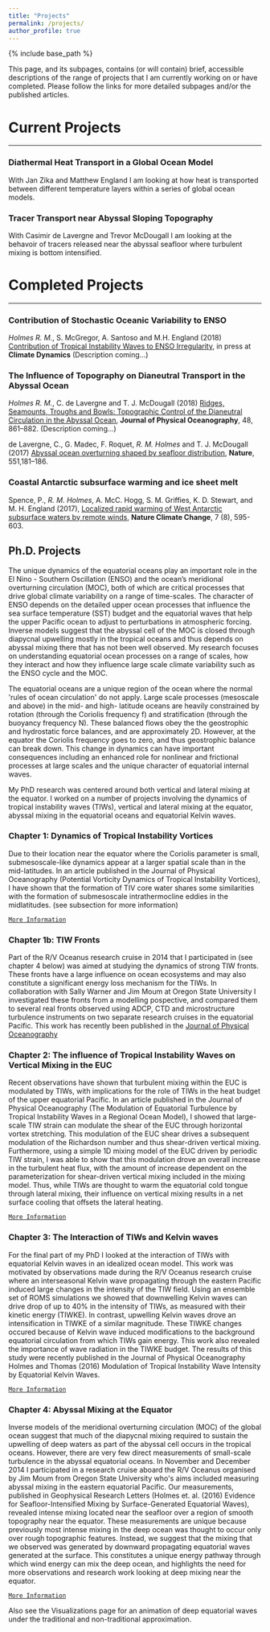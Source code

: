 ```yaml
---
title: "Projects"
permalink: /projects/
author_profile: true
---
```


{% include base_path %}

This page, and its subpages, contains (or will contain) brief,
accessible descriptions of the range of projects that I am currently
working on or have completed. Please follow the links for more
detailed subpages and/or the published articles.

# Current Projects
___

### Diathermal Heat Transport in a Global Ocean Model

With Jan Zika and Matthew England I am looking at how heat is
transported between different temperature layers within a series of
global ocean models.

### Tracer Transport near Abyssal Sloping Topography

With Casimir de Lavergne and Trevor McDougall I am looking at the
behavoir of tracers released near the abyssal seafloor where turbulent
mixing is bottom intensified.

# Completed Projects
___

### Contribution of Stochastic Oceanic Variability to ENSO

*Holmes R. M.*, S. McGregor, A. Santoso and M.H. England (2018)
 [Contribution of Tropical Instability Waves to ENSO
 Irregularity](https://doi.org/10.1007/s00382-018-4217-0), in press at
 **Climate Dynamics** (Description coming...)
 
### The Influence of Topography on Dianeutral Transport in the Abyssal Ocean

*Holmes R. M.*, C. de Lavergne and T. J. McDougall (2018) [Ridges,
 Seamounts, Troughs and Bowls: Topographic Control of the Dianeutral
 Circulation in the Abyssal
 Ocean](https://doi.org/10.1175/JPO-D-17-0141.1), **Journal of
 Physical Oceanography**, 48, 861–882. (Description coming...)

 de Lavergne, C., G. Madec, F. Roquet, *R. M. Holmes* and
 T. J. McDougall (2017) [Abyssal ocean overturning shaped by seafloor
 distribution](http://dx.doi.org/10.1038/nature24472), **Nature**,
 551,181–186.

### Coastal Antarctic subsurface warming and ice sheet melt

 Spence, P., *R. M. Holmes*, A. McC. Hogg, S. M. Griffies,
 K. D. Stewart, and M. H. England (2017), [Localized rapid warming of
 West Antarctic subsurface waters by remote
 winds](http://dx.doi.org/10.1038/nclimate3335), **Nature Climate
 Change**, 7 (8), 595-603.

## Ph.D. Projects

The unique dynamics of the equatorial oceans play an important role in
the El Nino - Southern Oscillation (ENSO) and the ocean’s meridional
overturning circulation (MOC), both of which are critical processes
that drive global climate variability on a range of time-scales. The
character of ENSO depends on the detailed upper ocean processes that
influence the sea surface temperature (SST) budget and the equatorial
waves that help the upper Pacific ocean to adjust to perturbations in
atmospheric forcing. Inverse models suggest that the abyssal cell of
the MOC is closed through diapycnal upwelling mostly in the tropical
oceans and thus depends on abyssal mixing there that has not been well
observed. My research focuses on understanding equatorial ocean
processes on a range of scales, how they interact and how they
influence large scale climate variability such as the ENSO cycle and
the MOC.

The equatorial oceans are a unique region of the ocean where the
normal 'rules of ocean circulation' do not apply. Large scale
processes (mesoscale and above) in the mid- and high- latitude oceans
are heavily constrained by rotation (through the Coriolis frequency f)
and stratification (through the buoyancy frequency N). These balanced
flows obey the the geostrophic and hydrostatic force balances, and are
approximately 2D. However, at the equator the Coriolis frequency goes
to zero, and thus geostrophic balance can break down.  This change in
dynamics can have important consequences including an enhanced role
for nonlinear and frictional processes at large scales and the unique
character of equatorial internal waves.

My PhD research was centered around both vertical and lateral mixing
at the equator. I worked on a number of projects involving the
dynamics of tropical instability waves (TIWs), vertical and lateral
mixing at the equator, abyssal mixing in the equatorial oceans and
equatorial Kelvin waves.

### Chapter 1: Dynamics of Tropical Instability Vortices

Due to their location near the equator where the Coriolis parameter is
small, submesoscale-like dynamics appear at a larger spatial scale
than in the mid-latitudes. In an article published in the Journal of
Physical Oceanography (Potential Vorticity Dynamics of Tropical
Instability Vortices), I have shown that the formation of TIV core
water shares some similarities with the formation of submesoscale
intrathermocline eddies in the midlatitudes. (see subsection for more
information)

[`More Information`](/projects/TIV_Dyn)

### Chapter 1b: TIW Fronts

Part of the R/V Oceanus research cruise in 2014 that I participated in
(see chapter 4 below) was aimed at studying the dynamics of strong TIW
fronts. These fronts have a large influence on ocean ecosystems and
may also constitute a significant energy loss mechanism for the
TIWs. In collaboration with Sally Warner and Jim Moum at Oregon State
University I investigated these fronts from a modelling pospective,
and compared them to several real fronts observed using ADCP, CTD and
microstructure turbulence instruments on two separate research cruises
in the equatorial Pacific. This work has recently been published in
the [Journal of Physical Oceanography](/publications)

### Chapter 2: The influence of Tropical Instability Waves on Vertical Mixing in the EUC

Recent observations have shown that turbulent mixing within the EUC is
modulated by TIWs, with implications for the role of TIWs in the heat
budget of the upper equatorial Pacific. In an article published in the
Journal of Physical Oceanography (The Modulation of Equatorial
Turbulence by Tropical Instability Waves in a Regional Ocean Model), I
showed that large-scale TIW strain can modulate the shear of the EUC
through horizontal vortex stretching. This modulation of the EUC shear
drives a subsequent modulation of the Richardson number and thus
shear-driven vertical mixing. Furthermore, using a simple 1D mixing
model of the EUC driven by periodic TIW strain, I was able to show
that this modulation drove an overall increase in the turbulent heat
flux, with the amount of increase dependent on the parameterization
for shear-driven vertical mixing included in the mixing model. Thus,
while TIWs are thought to warm the equatorial cold tongue through
lateral mixing, their influence on vertical mixing results in a net
surface cooling that offsets the lateral heating.

[`More Information`](/projects/TIW_Mixing)

### Chapter 3: The Interaction of TIWs and Kelvin waves

For the final part of my PhD I looked at the interaction of TIWs with
equatorial Kelvin waves in an idealized ocean model. This work was
motivated by observations made during the R/V Oceanus research cruise
where an interseasonal Kelvin wave propagating through the eastern
Pacific induced large changes in the intensity of the TIW field. Using
an ensemble set of ROMS simulations we showed that downwelling Kelvin
waves can drive drop of up to 40% in the intensity of TIWs, as
measured with their kinetic energy (TIWKE). In contrast, upwelling
Kelvin waves drove an intensification in TIWKE of a similar
magnitude. These TIWKE changes occured because of Kelvin wave induced
modifications to the background equatorial circulation from which TIWs
gain energy. This work also revealed the importance of wave radiation
in the TIWKE budget. The results of this study were recently published
in the Journal of Physical Oceanography Holmes and Thomas (2016)
Modulation of Tropical Instability Wave Intensity by Equatorial Kelvin
Waves.

[`More Information`](/projects/TIW_Kelvin)

### Chapter 4: Abyssal Mixing at the Equator

Inverse models of the meridional overturning circulation (MOC) of the
global ocean suggest that much of the diapycnal mixing required to
sustain the upwelling of deep waters as part of the abyssal cell
occurs in the tropical oceans. However, there are very few direct
measurements of small-scale turbulence in the abyssal equatorial
oceans. In November and December 2014 I participated in a research
cruise aboard the R/V Oceanus organised by Jim Moum from Oregon State
University who's aims included measuring abyssal mixing in the eastern
equatorial Pacific. Our measurements, published in Geophysical
Research Letters (Holmes et. al. (2016) Evidence for
Seafloor-Intensified Mixing by Surface-Generated Equatorial Waves),
revealed intense mixing located near the seafloor over a region of
smooth topography near the equator. These measurements are unique
because previously most intense mixing in the deep ocean was thought
to occur only over rough topographic features. Instead, we suggest
that the mixing that we observed was generated by downward propagating
equatorial waves generated at the surface. This constitutes a unique
energy pathway through which wind energy can mix the deep ocean, and
highlights the need for more observations and research work looking at
deep mixing near the equator.

[`More Information`](/projects/DeepEqMix)

Also see the Visualizations page for an animation of deep equatorial
waves under the traditional and non-traditional approximation.

